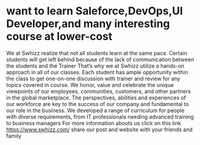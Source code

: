 # want to learn Saleforce,DevOps,UI Developer,and many interesting course at lower-cost 
We at Swhizz realize that not all students learn at the same pace. Certain students will get left behind because of the lack of communication between the students and the Trainer
 That’s why we at Swhizz utilize a hands-on approach in all of our classes. Each student has ample opportunity within the class to get one-on-one discussion with trainer and review for any topics covered in course.
We honor, value and celebrate the unique viewpoints of our employees, communities, customers, and other partners in the global marketplace. The perspectives, abilities and experiences of our workforce are key to the success of our company and fundamental to our role in the business. We developed a range of curriculum for people with diverse requirements, from IT professionals needing advanced training to business managers 
For more information abouts us click on this link https://www.swhizz.com/
share our post and website with your friends and family 

